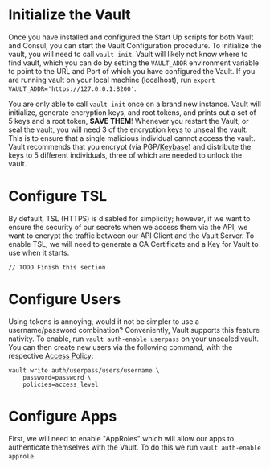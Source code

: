 # Initialize the Vault

Once you have installed and configured the Start Up scripts for both Vault and Consul, you can start the Vault Configuration procedure. To initialize the vault, you will need to call `vault init`. Vault will likely not know where to find vault, which you can do by setting the `VAULT_ADDR` environment variable to point to the URL and Port of which you have configured the Vault. If you are running vault on your local machine (localhost), run `export VAULT_ADDR='https://127.0.0.1:8200'`.

You are only able to call `vault init` once on a brand new instance. Vault will initialize, generate encryption keys, and root tokens, and prints out a set of 5 keys and a root token, **SAVE THEM**! Whenever you restart the Vault, or seal the vault, you will need 3 of the encryption keys to unseal the vault. This is to ensure that a single malicious individual cannot access the vault. Vault recommends that you encrypt \(via PGP\/[Keybase](https://keybase.io/)\) and distribute the keys to 5 different individuals, three of which are  needed to unlock the vault.

# Configure TSL

By default, TSL \(HTTPS\) is disabled for simplicity; however, if we want to ensure the security of our secrets when we access them via the API, we want to encrypt the traffic between our API Client and the Vault Server. To enable TSL, we will need to generate a CA Certificate and a Key for Vault to use when it starts.

```
// TODO Finish this section
```

# Configure Users

Using tokens is annoying, would it not be simpler to use a username/password combination? Conveniently, Vault supports this feature nativity. To enable, run `vault auth-enable userpass` on your unsealed vault. You can then create new users via the following command, with the respective [Access Policy](/access_control.md): 

```
vault write auth/userpass/users/username \
    password=password \
    policies=access_level

```


# Configure Apps

First, we will need to enable "AppRoles" which will allow our apps to authenticate themselves with the Vault. To do this we run `vault auth-enable approle`.

